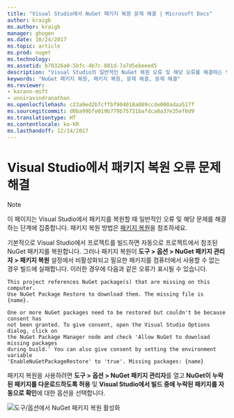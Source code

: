 ```yaml
---
title: "Visual Studio에서 NuGet 패키지 복원 문제 해결 | Microsoft Docs"
author: kraigb
ms.author: kraigb
manager: ghogen
ms.date: 10/24/2017
ms.topic: article
ms.prod: nuget
ms.technology: 
ms.assetid: b70326a0-5bfc-4b7c-881d-7a7d5ebeeed5
description: "Visual Studio의 일반적인 NuGet 복원 오류 및 해당 오류를 해결하는 방법의 설명입니다."
keywords: "NuGet 패키지 복원, 패키지 복원, 문제 해결, 문제 해결"
ms.reviewer:
- karann-msft
- unniravindranathan
ms.openlocfilehash: c23a9ed2b7cffbf904018a089ccde000adaa517f
ms.sourcegitcommit: d0ba99bfe019b779b75731bafdca8a37e35ef0d9
ms.translationtype: HT
ms.contentlocale: ko-KR
ms.lasthandoff: 12/14/2017
---
```

# <a name="troubleshooting-package-restore-errors-in-visual-studio"></a>Visual Studio에서 패키지 복원 오류 문제 해결

> [!Note]
> 이 페이지는 Visual Studio에서 패키지를 복원할 때 일반적인 오류 및 해당 문제를 해결하는 단계에 집중합니다. 패키지 복원 방법은 [패키지 복원](../Consume-Packages/Package-Restore.md#enabling-and-disabling-package-restore)을 참조하세요.

기본적으로 Visual Studio에서 프로젝트를 빌드하면 자동으로 프로젝트에서 참조된 NuGet 패키지를 복원합니다. 그러나 패키지 복원이 **도구 > 옵션 > NuGet 패키지 관리자 > 패키지 복원** 설정에서 비활성화되고 필요한 패키지를 컴퓨터에서 사용할 수 없는 경우 빌드에 실패합니다. 이러한 경우에 다음과 같은 오류가 표시될 수 있습니다.

```
This project references NuGet package(s) that are missing on this computer.
Use NuGet Package Restore to download them. The missing file is {name}.
```

```
One or more NuGet packages need to be restored but couldn't be because consent has
not been granted. To give consent, open the Visual Studio Options dialog, click on
the NuGet Package Manager node and check 'Allow NuGet to download missing packages
during build.' You can also give consent by setting the environment variable
'EnableNuGetPackageRestore' to 'true'. Missing packages: {name} 
```

패키지 복원을 사용하려면 **도구 > 옵션 > NuGet 패키지 관리자**를 열고 **NuGet이 누락된 패키지를 다운로드하도록 허용** 및 **Visual Studio에서 빌드 중에 누락된 패키지를 자동으로 확인**에 대한 옵션을 선택합니다.

![도구/옵션에서 NuGet 패키지 복원 활성화](../Consume-Packages/media/restore-01-autorestoreoptions.png)

